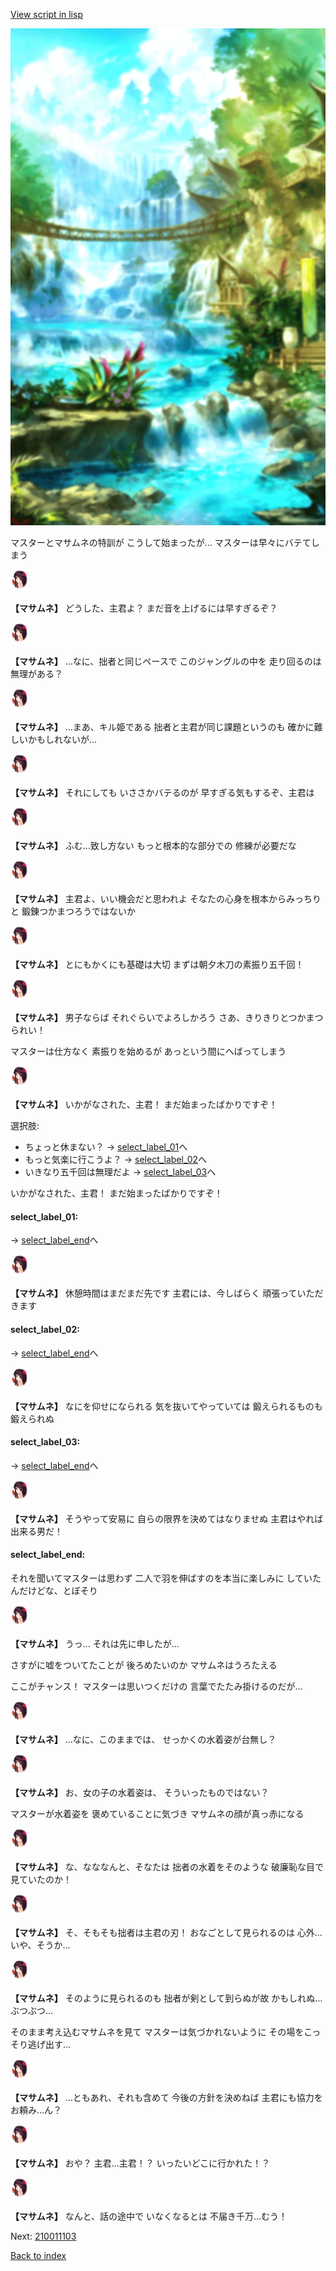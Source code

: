 [View script in lisp](../scripts/210011102.txt)

![sea_jungle_day.png](../images/backgrounds/sea_jungle_day.png)

マスターとマサムネの特訓が
こうして始まったが…
マスターは早々にバテてしまう

<img src="../images/units/2100111.png" alt="2100111.png" height="34"/>

**【マサムネ】**
どうした、主君よ？
まだ音を上げるには早すぎるぞ？

<img src="../images/units/2100111.png" alt="2100111.png" height="34"/>

**【マサムネ】**
…なに、拙者と同じペースで
このジャングルの中を
走り回るのは無理がある？

<img src="../images/units/2100111.png" alt="2100111.png" height="34"/>

**【マサムネ】**
…まあ、キル姫である
拙者と主君が同じ課題というのも
確かに難しいかもしれないが…

<img src="../images/units/2100111.png" alt="2100111.png" height="34"/>

**【マサムネ】**
それにしても
いささかバテるのが
早すぎる気もするぞ、主君は

<img src="../images/units/2100111.png" alt="2100111.png" height="34"/>

**【マサムネ】**
ふむ…致し方ない
もっと根本的な部分での
修練が必要だな

<img src="../images/units/2100111.png" alt="2100111.png" height="34"/>

**【マサムネ】**
主君よ、いい機会だと思われよ
そなたの心身を根本からみっちりと
鍛錬つかまつろうではないか

<img src="../images/units/2100111.png" alt="2100111.png" height="34"/>

**【マサムネ】**
とにもかくにも基礎は大切
まずは朝夕木刀の素振り五千回！

<img src="../images/units/2100111.png" alt="2100111.png" height="34"/>

**【マサムネ】**
男子ならば
それぐらいでよろしかろう
さあ、きりきりとつかまつられい！

マスターは仕方なく
素振りを始めるが
あっという間にへばってしまう

<img src="../images/units/2100111.png" alt="2100111.png" height="34"/>

**【マサムネ】**
いかがなされた、主君！
まだ始まったばかりですぞ！

選択肢:
- ちょっと休まない？ → [select_label_01](#select_label_01)へ
- もっと気楽に行こうよ？ → [select_label_02](#select_label_02)へ
- いきなり五千回は無理だよ → [select_label_03](#select_label_03)へ

いかがなされた、主君！
まだ始まったばかりですぞ！

#### select_label_01:
 → [select_label_end](#select_label_end)へ

<img src="../images/units/2100111.png" alt="2100111.png" height="34"/>

**【マサムネ】**
休憩時間はまだまだ先です
主君には、今しばらく
頑張っていただきます

#### select_label_02:
 → [select_label_end](#select_label_end)へ

<img src="../images/units/2100111.png" alt="2100111.png" height="34"/>

**【マサムネ】**
なにを仰せになられる
気を抜いてやっていては
鍛えられるものも鍛えられぬ

#### select_label_03:
 → [select_label_end](#select_label_end)へ

<img src="../images/units/2100111.png" alt="2100111.png" height="34"/>

**【マサムネ】**
そうやって安易に
自らの限界を決めてはなりませぬ
主君はやれば出来る男だ！

#### select_label_end:

それを聞いてマスターは思わず
二人で羽を伸ばすのを本当に楽しみに
していたんだけどな、とぼそり

<img src="../images/units/2100111.png" alt="2100111.png" height="34"/>

**【マサムネ】**
うっ…
それは先に申したが…

さすがに嘘をついてたことが
後ろめたいのか
マサムネはうろたえる

ここがチャンス！
マスターは思いつくだけの
言葉でたたみ掛けるのだが…

<img src="../images/units/2100111.png" alt="2100111.png" height="34"/>

**【マサムネ】**
…なに、このままでは、
せっかくの水着姿が台無し？

<img src="../images/units/2100111.png" alt="2100111.png" height="34"/>

**【マサムネ】**
お、女の子の水着姿は、
そういったものではない？

マスターが水着姿を
褒めていることに気づき
マサムネの顔が真っ赤になる

<img src="../images/units/2100111.png" alt="2100111.png" height="34"/>

**【マサムネ】**
な、なななんと、そなたは
拙者の水着をそのような
破廉恥な目で見ていたのか！

<img src="../images/units/2100111.png" alt="2100111.png" height="34"/>

**【マサムネ】**
そ、そもそも拙者は主君の刃！
おなごとして見られるのは
心外…いや、そうか…

<img src="../images/units/2100111.png" alt="2100111.png" height="34"/>

**【マサムネ】**
そのように見られるのも
拙者が剣として到らぬが故
かもしれぬ…ぶつぶつ…

そのまま考え込むマサムネを見て
マスターは気づかれないように
その場をこっそり逃げ出す…

<img src="../images/units/2100111.png" alt="2100111.png" height="34"/>

**【マサムネ】**
…ともあれ、それも含めて
今後の方針を決めねば
主君にも協力をお頼み…ん？

<img src="../images/units/2100111.png" alt="2100111.png" height="34"/>

**【マサムネ】**
おや？
主君…主君！？
いったいどこに行かれた！？

<img src="../images/units/2100111.png" alt="2100111.png" height="34"/>

**【マサムネ】**
なんと、話の途中で
いなくなるとは
不届き千万…むう！


Next: [210011103](210011103.md)

[Back to index](index.md)
